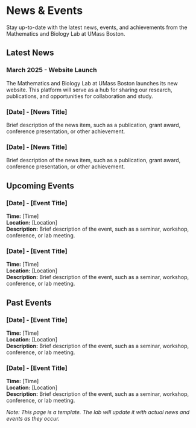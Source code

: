 # News & Events

Stay up-to-date with the latest news, events, and achievements from the Mathematics and Biology Lab at UMass Boston.

## Latest News

### March 2025 - Website Launch

The Mathematics and Biology Lab at UMass Boston launches its new website. This platform will serve as a hub for sharing our research, publications, and opportunities for collaboration and study.

### [Date] - [News Title]

Brief description of the news item, such as a publication, grant award, conference presentation, or other achievement.

### [Date] - [News Title]

Brief description of the news item, such as a publication, grant award, conference presentation, or other achievement.

## Upcoming Events

### [Date] - [Event Title]

**Time:** [Time]  
**Location:** [Location]  
**Description:** Brief description of the event, such as a seminar, workshop, conference, or lab meeting.

### [Date] - [Event Title]

**Time:** [Time]  
**Location:** [Location]  
**Description:** Brief description of the event, such as a seminar, workshop, conference, or lab meeting.

## Past Events

### [Date] - [Event Title]

**Time:** [Time]  
**Location:** [Location]  
**Description:** Brief description of the event, such as a seminar, workshop, conference, or lab meeting.

### [Date] - [Event Title]

**Time:** [Time]  
**Location:** [Location]  
**Description:** Brief description of the event, such as a seminar, workshop, conference, or lab meeting.

*Note: This page is a template. The lab will update it with actual news and events as they occur.*

